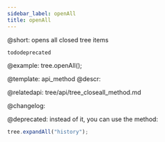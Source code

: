 ```yaml
---
sidebar_label: openAll
title: openAll
---          
```


@short: opens all closed tree items

```tododeprecated ``` 

@example:
tree.openAll();


@template: api_method
@descr:



@relatedapi:
tree/api/tree_closeall_method.md


@changelog:

@deprecated: instead of it, you can use the [](tree/api/tree_expandall_method.md) method:
~~~js
tree.expandAll("history");
~~~
